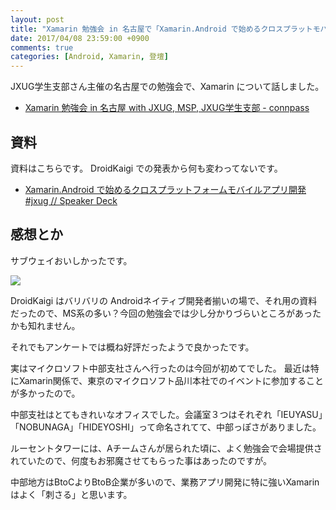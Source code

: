 ```yaml
---
layout: post
title: "Xamarin 勉強会 in 名古屋で「Xamarin.Android で始めるクロスプラットモバイルアプリ開発」という話をしました"
date: 2017/04/08 23:59:00 +0900
comments: true
categories: [Android, Xamarin, 登壇]
---
```

JXUG学生支部さん主催の名古屋での勉強会で、Xamarin について話しました。

<!--more-->

* [Xamarin 勉強会 in 名古屋 with JXUG, MSP, JXUG学生支部 - connpass](https://jxug.connpass.com/event/52683/)

## 資料

資料はこちらです。 DroidKaigi での発表から何も変わってないです。

* [Xamarin.Android で始めるクロスプラットフォームモバイルアプリ開発 #jxug // Speaker Deck](https://speakerdeck.com/amay077/xamarin-dot-android-teshi-merukurosuhuratutohuomumohairuahurikai-fa-number-jxug)

## 感想とか

サブウェイおいしかったです。

![](/assets/images/posts/had_a_session_about_xamarin_android_in_jxug_nagoya_01.png)

DroidKaigi はバリバリの Androidネイティブ開発者揃いの場で、それ用の資料だったので、MS系の多い？今回の勉強会では少し分かりづらいところがあったかも知れません。

それでもアンケートでは概ね好評だったようで良かったです。

実はマイクロソフト中部支社さんへ行ったのは今回が初めてでした。
最近は特にXamarin関係で、東京のマイクロソフト品川本社でのイベントに参加することが多かったので。

中部支社はとてもきれいなオフィスでした。会議室３つはそれぞれ「IEUYASU」「NOBUNAGA」「HIDEYOSHI」って命名されてて、中部っぽさがありました。

ルーセントタワーには、Aチームさんが居られた頃に、よく勉強会で会場提供されていたので、何度もお邪魔させてもらった事はあったのですが。

中部地方はBtoCよりBtoB企業が多いので、業務アプリ開発に特に強いXamarinはよく「刺さる」と思います。
